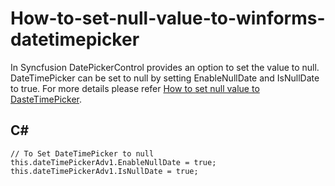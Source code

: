 # How-to-set-null-value-to-winforms-datetimepicker
In Syncfusion DatePickerControl provides an option to set the value to null. DateTimePicker can be set to null by setting EnableNullDate and IsNullDate to true. For more details please refer [How to set null value to DasteTimePicker](https://www.syncfusion.com/kb/2724/how-to-set-null-value-to-winforms-datetimepicker-datetimepickeradv).

## C#
    // To Set DateTimePicker to null
    this.dateTimePickerAdv1.EnableNullDate = true;
    this.dateTimePickerAdv1.IsNullDate = true;
